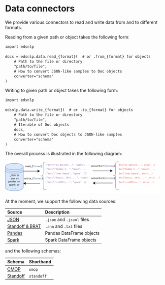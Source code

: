 # Data connectors

We provide various connectors to read and write data from and to different formats.

Reading from a given path or object takes the following form:

```{ .python .no-check }
import edsnlp

docs = edsnlp.data.read_{format}(  # or .from_{format} for objects
    # Path to the file or directory
    "path/to/file",
    # How to convert JSON-like samples to Doc objects
    converter="schema"
)
```

Writing to given path or object takes the following form:

```{ .python .no-check }
import edsnlp

edsnlp.data.write_{format}(  # or .to_{format} for objects
    # Path to the file or directory
    "path/to/file",
    # Iterable of Doc objects
    docs,
    # How to convert Doc objects to JSON-like samples
    converter="schema"
)
```

The overall process is illustrated in the following diagram:

![Data connectors overview](./overview.png)

At the moment, we support the following data sources:

| Source                        | Description                |
|:------------------------------|:---------------------------|
| [JSON](./json)                | `.json` and `.jsonl` files |
| [Standoff & BRAT](./standoff) | `.ann` and `.txt` files    |
| [Pandas](./pandas)            | Pandas DataFrame objects   |
| [Spark](./spark)              | Spark DataFrame objects    |

and the following schemas:

| Schema                         | Shorthand  |
|:-------------------------------|------------|
| [OMOP](./schemas#omop)         | `omop`     |
| [Standoff](./schemas#standoff) | `standoff` |
